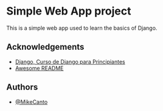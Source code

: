 
# Simple Web App project


This is a simple web app used to learn the basics of Django.



## Acknowledgements

 - [Django, Curso de Django para Principiantes](https://www.youtube.com/watch?v=T1intZyhXDU)
 - [Awesome README](https://github.com/matiassingers/awesome-readme)
 


## Authors

- [@MikeCanto](https://github.com/MikeCanto)

